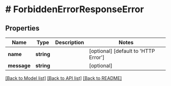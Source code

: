 # # ForbiddenErrorResponseError

## Properties

Name | Type | Description | Notes
------------ | ------------- | ------------- | -------------
**name** | **string** |  | [optional] [default to 'HTTP Error']
**message** | **string** |  | [optional]

[[Back to Model list]](../../README.md#models) [[Back to API list]](../../README.md#endpoints) [[Back to README]](../../README.md)
